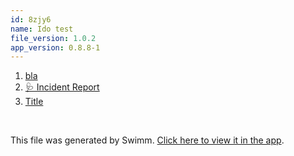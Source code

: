 ```yaml
---
id: 8zjy6
name: Ido test
file_version: 1.0.2
app_version: 0.8.8-1
---
```


<!-- Steps - Do not remove this comment -->
1. [bla](bla.233bj.sw.md)
2. [🩺 Incident Report](incident-report.b9k3k.sw.md)
3. [Title](https://www.youtube.com/watch?v=dQw4w9WgXcQ)


<br/>

This file was generated by Swimm. [Click here to view it in the app](http://localhost:5000/repos/ls4DA2fLasmQuEbT4ipw/docs/8zjy6).